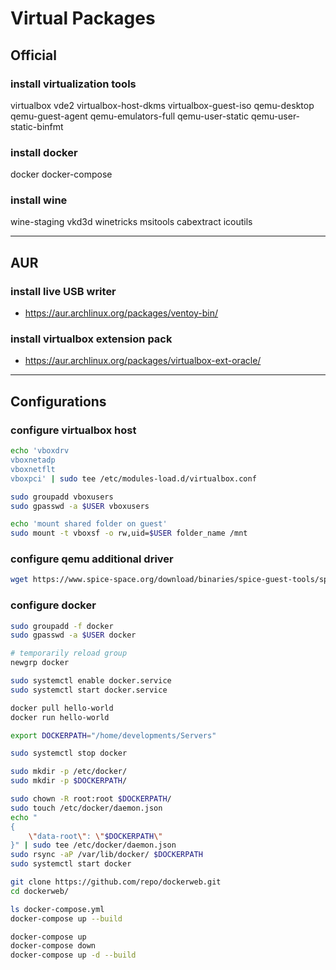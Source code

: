 # Virtual Packages

## Official

### install virtualization tools

virtualbox vde2 virtualbox-host-dkms virtualbox-guest-iso
qemu-desktop qemu-guest-agent qemu-emulators-full
qemu-user-static qemu-user-static-binfmt

### install docker

docker docker-compose

### install wine

wine-staging vkd3d
winetricks msitools
cabextract icoutils

--------------------------------------------------------------------------------

## AUR

### install live USB writer

- https://aur.archlinux.org/packages/ventoy-bin/

### install virtualbox extension pack

- https://aur.archlinux.org/packages/virtualbox-ext-oracle/

--------------------------------------------------------------------------------

## Configurations

### configure virtualbox host

```sh
echo 'vboxdrv
vboxnetadp
vboxnetflt
vboxpci' | sudo tee /etc/modules-load.d/virtualbox.conf

sudo groupadd vboxusers
sudo gpasswd -a $USER vboxusers
```

```sh
echo 'mount shared folder on guest'
sudo mount -t vboxsf -o rw,uid=$USER folder_name /mnt
```

### configure qemu additional driver

```sh
wget https://www.spice-space.org/download/binaries/spice-guest-tools/spice-guest-tools-latest.exe
```

### configure docker

```sh
sudo groupadd -f docker
sudo gpasswd -a $USER docker

# temporarily reload group
newgrp docker

sudo systemctl enable docker.service
sudo systemctl start docker.service

docker pull hello-world
docker run hello-world
```

```sh
export DOCKERPATH="/home/developments/Servers"

sudo systemctl stop docker

sudo mkdir -p /etc/docker/
sudo mkdir -p $DOCKERPATH/

sudo chown -R root:root $DOCKERPATH/
sudo touch /etc/docker/daemon.json
echo "
{
    \"data-root\": \"$DOCKERPATH\"
}" | sudo tee /etc/docker/daemon.json
sudo rsync -aP /var/lib/docker/ $DOCKERPATH
sudo systemctl start docker
```

```sh
git clone https://github.com/repo/dockerweb.git
cd dockerweb/

ls docker-compose.yml
docker-compose up --build

docker-compose up
docker-compose down
docker-compose up -d --build
```
